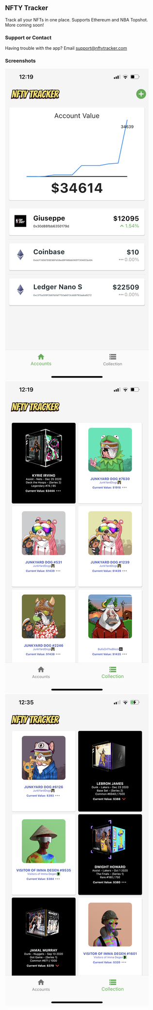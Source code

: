 ## NFTY Tracker

Track all your NFTs in one place. 
Supports Ethereum and NBA Topshot. 
More coming soon!

### Support or Contact

Having trouble with the app? Email support@nftytracker.com

### Screenshots

![Screenshot1](/Images/Image1.png)
![Screenshot2](/Images/Image2.png)
![Screenshot3](/Images/Image3.png)

